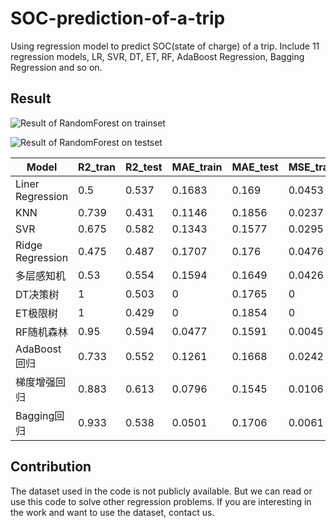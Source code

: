 # SOC-prediction-of-a-trip
Using regression model to predict SOC(state of charge) of a trip. Include 11 regression models, LR, SVR, DT, ET, RF, AdaBoost Regression, Bagging Regression and so on.

## Result
![Result of RandomForest on trainset](https://github.com/ychqingchenzhihuo/SOC-prediction-of-a-trip/blob/main/tp_train_RF.png)

![Result of RandomForest on testset](https://github.com/ychqingchenzhihuo/SOC-prediction-of-a-trip/blob/main/tp_test_RF.png)

| Model | R2_tran | R2_test | MAE_train | MAE_test | MSE_train | MSE_test |
| ---- | ----- | ------| ---- | ----- | ------|------|
| Liner Regression | 0.5 | 0.537 |	0.1683|	0.169|	0.0453|	0.0482|
| KNN	|0.739|	0.431	|0.1146|	0.1856|	0.0237|	0.0591|
| SVR |	0.675|	0.582|	0.1343|	0.1577|	0.0295|	0.0434|
| Ridge Regression |	0.475	|0.487|	0.1707|	0.176|	0.0476|	0.0533|
| 多层感知机 |	0.53	|0.554|	0.1594|	0.1649|	0.0426|	0.0463|
| DT决策树 |	1|	0.503|	0|	0.1765|	0	|0.0516|
| ET极限树 |	1	|0.429|	0|	0.1854|	0	|0.0594|
| RF随机森林	|0.95|	0.594	|0.0477|	0.1591|	0.0045|	0.0422|
| AdaBoost回归 |	0.733|	0.552|	0.1261|	0.1668|	0.0242|	0.0465|
| 梯度增强回归 |	0.883|	0.613|	0.0796|	0.1545|	0.0106|	0.0402|
| Bagging回归 |	0.933|	0.538|	0.0501|	0.1706|	0.0061|	0.048|


## Contribution
The dataset used in the code is not publicly available. But we can read or use this code to solve other regression problems. If you are interesting in the work and want to use the dataset, contact us.
